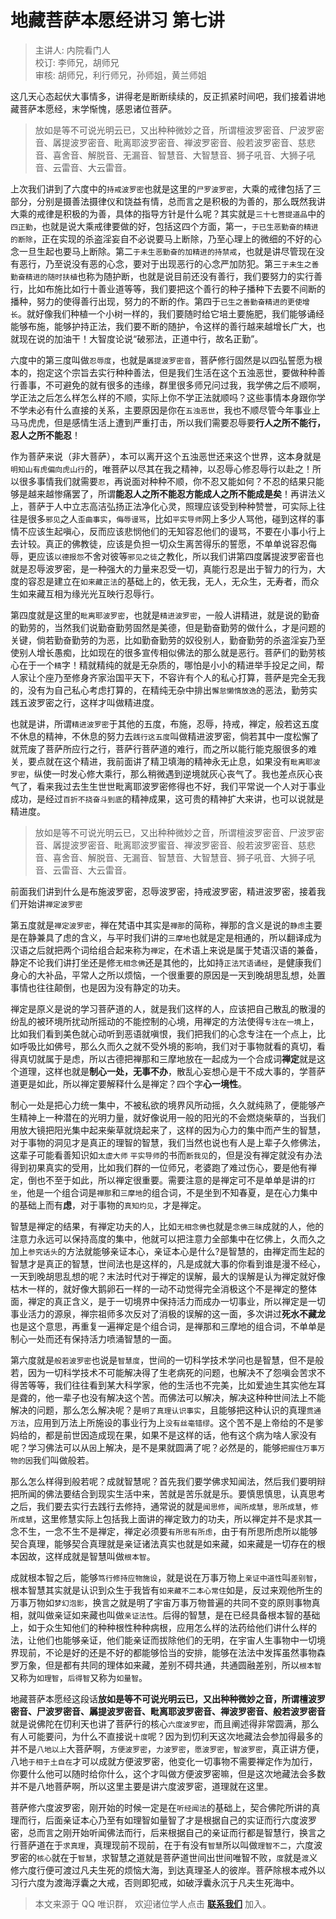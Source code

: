 # 地藏菩萨本愿经讲习 第七讲

> 主讲人: 内院看门人 <br />
> 校订: 李师兄，胡师兄 <br />
> 审核: 胡师兄，利行师兄，孙师姐，黄兰师姐 <br />

这几天心态起伏大事情多，讲得老是断断续续的，反正抓紧时间吧，我们接着讲地藏菩萨本愿经，末学惭愧，感恩诸位菩萨。

> 放如是等不可说光明云已，又出种种微妙之音，所谓檀波罗密音、尸波罗密音、羼提波罗密音、毗离耶波罗密音、禅波罗密音、般若波罗密音、慈悲音、喜舍音、解脱音、无漏音、智慧音、大智慧音、狮子吼音、大狮子吼音、云雷音、大云雷音。

上次我们讲到了六度中的`持戒波罗密`也就是这里的`尸罗波罗密`，大乘的戒律包括了三部分，分别是摄善法摄律仪和饶益有情，总而言之是积极的为善的，那么既然我讲大乘的戒律是积极的为善，具体的指导方针是什么呢？其实就是`三十七菩提道品`中的`四正勤`，也就是说大乘戒律要做的好，包括这四个方面，第一，`于已生恶勤奋的精进的断除`，正在实现的杀盗淫妄自不必说要马上断除，乃至心理上的微细的不好的心念一旦生起也要马上断除。第二`于未生恶勤奋的加精进的持禁戒`，也就是讲尽管现在没有恶行，乃至说没有恶的心念，要对于出现恶行的心念严加防犯。第三`于未生之善勤奋精进的随时扶植`也称为随护断，也就是说目前还没有善行，我们要努力的实行善行，比如布施比如行十善业道等等，我们要把这个善行的种子播种下去要不间断的播种，努力的使得善行出现，努力的不断的作。第四于`已生之善勤奋精进的更使增长`。就好像我们种植一个小树一样的，我们要随时给它培土要施肥，我们能够诵经能够布施，能够护持正法，我们要不断的随护，令这样的善行越来越增长广大，也就现在说的加油干！大智度论说“破邪法，正道中行，故名正勤”。

六度中的第三度叫做`忍辱度`，也就是`羼提波罗密音`，菩萨修行固然是以四弘誓愿为根本的，抱定这个宗旨去实行种种善法，但是我们生活在这个五浊恶世，要做种种善行善事，不可避免的就有很多的违缘，群里很多师兄问过我，我学佛之后不顺啊，学正法之后怎么样怎么样的不顺，实际上你不学正法就顺吗？这些事情本身跟你学不学未必有什么直接的关系，主要原因是你在`五浊恶世`，我也不顺尽管今年事业上马马虎虎，但是感情生活上遭到严重打击，所以我们需要忍辱要**行人之所不能行，忍人之所不能忍**！

作为菩萨来说（非大菩萨），本可以离开这个五浊恶世还来这个世界，这本身就是`明知山有虎偏向虎山行`的，唯菩萨以尽其在我之精神，以忍辱心修忍辱行以赴之！所以很多事情我们就需要`忍`，再说面对种种不顺，你不忍又能如何？不忍的结果只能够是越来越惨痛罢了，所谓**能忍人之所不能忍方能成人之所不能成是矣**！再讲法义上，菩萨于人中立志高洁弘扬正法净化心灵，照理应该受到种种赞誉，可实际上往往是很多`邪见`之人`歪曲事实`，`侮辱谩骂`，比如`平实导师`网上多少人骂他，碰到这样的事情不应该生起嗔心，反而应该悲悯他们的无知容忍他们的谩骂，不要在小事小行上去计较。真正的佛教徒，应该是负担一切众生离苦得乐的誓愿，不单单说容忍侮辱，更应该`以德报怨`不舍对彼等`邪见之徒`之教化，所以我们讲第四度羼提波罗密音也就是忍辱波罗密，是一种强大的力量来忍受一切，真能行忍是出于智力的行为，大度的容忍是建立在`如来藏正法`的基础上的，依无我，无人，无众生，无寿者，而众生如来藏互相为缘光光互映行忍辱行。

第四度就是这里的`毗离耶波罗密`，也就是`精进波罗密`，一般人讲精进，就是说的勤奋的勤劳的，当然我们说勤奋勤劳固然是美德，但是勤奋勤劳的做什么，才是问题的关键，倘若勤奋勤劳的为恶，比如勤奋勤劳的奴役别人，勤奋勤劳的杀盗淫妄乃至使别人增长愚痴，比如现在的很多宣传相似佛法的那么就是恶行。菩萨们的勤劳核心在于一个`精`字！精就精纯的就是无杂质的，哪怕是小小的精进举手投足之间，帮人家让个座乃至修身齐家治国平天下，不容许有个人的私心打算，菩萨是完全无我的，没有为自己私心考虑打算的，在精纯无杂中排出`懈怠懒惰放逸`的恶法，勤劳实践五波罗密之行，这样才叫做精进度。

也就是讲，所谓`精进波罗密`于其他的五度，布施，忍辱，持戒，禅定，般若这五度不休息的精神，不休息的努力去`践行这五度`叫做精进波罗密，倘若其中一度松懈了就荒废了菩萨所应行之行，菩萨行菩萨道的难行，而之所以能行能克服很多的难关，要点就在这个精进，我前面讲了精卫填海的精神永无止息，如果没有`毗离耶波罗密`，纵使一时发心修大乘行，那么稍微遇到逆境就灰心丧气了。我也差点灰心丧气了，看来我过去生生世世毗离耶波罗密修得也不好，我们平常说一个人对于事业成功，是经过`百折不挠奋斗到底`的精神成果，这可贵的精神扩大来讲，也可以说就是精进度。

> 放如是等不可说光明云已，又出种种微妙之音，所谓檀波罗密音、尸波罗密音、羼提波罗密音、毗离耶波罗蜜音、禅波罗密音、般若波罗密音、慈悲音、喜舍音、解脱音、无漏音、智慧音、大智慧音、狮子吼音、大狮子吼音、云雷音、大云雷音。

前面我们讲到什么是布施波罗密，忍辱波罗密，持戒波罗密，精进波罗密，接着我们开始讲`禅定波罗密`

第五度就是`禅定波罗密`，禅在梵语中其实是`禅那`的简称，禅那的含义是说的`静虑`主要是在静兼具了虑的含义，与平时我们讲的`三摩地`也就是定是相通的，所以翻译成为汉语之后就把两个词给组合起来称为`禅定`，在术语上来说是属于梵语汉语的兼备，静定不论我们讲打坐还是修`无相念佛`还是其他的，比如持`正法咒语诵经`，是健康我们身心的大补品，平常人之所以烦恼，一个很重要的原因是一天到晚胡思乱想，处置事情也往往颠倒，也是因为没有静定的功夫。

禅定是原义是说的学习菩萨道的人，就是我们这样的人，应该把自己散乱的散漫的纷乱的被环境所扰动所摇动的不能控制的心境，用禅定的方法使得`专注在一境`上，比如我们看到美色就心动听到恶语就嗔恨，我们把我们的心念专注在一个点上，比如呼吸比如佛号，那么久而久之就不受外境的影响，我们对于事物就看的真切，看得真切就属于是虑，所以古德把禅那和三摩地放在一起成为一个合成词**禅定**就是这个道理，这样也就是**制心一处，无事不办**，散乱心妄想心是干不成大事的，学菩萨道更是如此，所以禅定要解释什么是禅定？四个字**心一境性**。

制心一处是把心力统一集中，不被私欲的境界风所动摇，久久就纯熟了，便能够产生精神上一种潜在的光明力量，就好像说用一般的阳光的不会燃烧柴草的，当我们用放大镜把阳光集中起来柴草就烧起来了，这样的因为心力的集中而产生的智慧，对于事物的洞见才是真正的理智的智慧，我们当然也说也有人是上辈子久修佛法，这辈子可能看善知识如`太虚大师` `平实导师`的书而`断我见`的，但是没有禅定就没有办法得到初果真实的受用，比如我们群的一位师兄，老婆跑了难过伤心，要是他有禅定，倒也不至于如此，所以禅定很重要。需要注意的是禅定可不是单单是讲的`打坐`，他是一个组合词是`禅那`和`三摩地`的组合词，不是坐到不知春夏，是在心力集中的基础上而有**虑**，对于事物的`真知灼见`，才是禅定。

智慧是禅定的结果，有禅定功夫的人，比如`无相念佛`也就是`念佛三昧`成就的人，他的注意力永远可以保持高度的集中，他就可以把注意力全部集中在忆佛上，久而久之加上`参究话头`的方法就能够亲证本心，亲证本心是什么?是智慧的，由禅定而生起的智慧才是真正的智慧，世间法也是这样的，凡是成就大事的你看到谁是漫不经心，一天到晚胡思乱想的呢？末法时代对于禅定的误解，最大的误解是认为禅定就好像枯木一样的，就好像大鹅卵石一样的一动不动觉得完全消极这个不是禅定的整体面，禅定的真正含义，是于一切境界中保持活力而成办一切事业，所以禅定是一切事业活力的源泉，禅宗祖师多次反对了消极的误解的这一面，多次讲过**死水不藏龙**也是这个意思，再重复一遍禅定是个组合词，是禅那和三摩地的组合词，不单单是制心一处而还有保持活力喷涌智慧的一面。

第六度就是`般若波罗密`也说是`智慧度`，世间的一切科学技术学问也是智慧，但不是般若，因为一切科学技术不可能解决得了生老病死的问题，也解决不了怨嗔会苦求不得苦等等，我们往往看到某大科学家，他的生活也不完美，比如爱迪生其实他左耳是聋的，他一辈子也没有解决这个苦。而佛法可以解决，解决这种种世间法上不能解决的问题，那么怎么解决呢？是`明了真理认识事实`，且能够把这种认识的真理`贯通万法`，应用到万法上所施设的事业行为上`没有丝毫错缪`。这个苦不是上帝给的不是爹妈给的，都是前世因造成现在果，如果不是这样的话，他有这个病为啥人家没有呢？学习佛法可以从`因`上解决，是不是果就圆满了呢？必然是的，能够`把握住万事万物的因`我们叫做般若。

那么怎么样得到般若呢？成就智慧呢？首先我们要学佛求知闻法，然后我们要明辩把所闻的佛法要结合到现实生活中来，苦就是苦乐就是乐。要慎思慎思，认真思考之后，我们要去实行去践行去修持，通常说的就是`闻思修`，`闻所成慧`，`思所成慧`，`修所成慧`，这里修慧实际上包括我上面讲的禅定致力的功夫，所以禅定并不是求其一念不生，一念不生不是禅定，禅定必须要`有所思有所虑`，由于有所思所虑所以能够契合真理，能够契合真理就是亲证诸法真实也就是如来藏，如来藏是一切存在的根本因故，这样成就是智慧叫做`根本智`。

成就根本智之后，能够`笃行修持应物施设`，就是说在万事万物上`亲证中道性`叫`差别智`，根本智慧其实就是认识到众生于我皆有`如来藏不二本心常住`如是，反过来观他所生的万事万物如`梦幻泡影`，换言之就是明了宇宙万事万物普遍的共同不变的原则事物真相，就叫做亲证如来藏也叫做`亲证法性`。后得的智慧，是在已经具备根本智的基础上，如于众生知他们的种种根性种种病根，应用怎么样的法药给他们讲什么样的法，让他们也能够亲证，他们能亲证而拔除他们的无明，在宇宙人生事物中一切境界现前，不论是好的还是不好的都能够恰当的安排，能够在法法中发挥虽然事物森罗万象，但是都有共同的理体如来藏，差别不碍共通，共通圆融差别，所以`根本智`又称为`如理智`，`后得智`又称为`如量智`。

地藏菩萨本愿经这段话**放如是等不可说光明云已，又出种种微妙之音，所谓檀波罗密音、尸波罗密音、羼提波罗密音、毗离耶波罗密音、禅波罗密音、般若波罗密音**就是说佛陀在忉利天也讲了菩萨行的核心`六度波罗密`，而且阐述得非常圆满，那么有人可能要问，为什么不直接说`十度`呢？因为到忉利天这次地藏法会参加得最多的并不是`八地以上`大菩萨啊，`方便波罗密`，`力波罗密`，`愿波罗密`，`智波罗密`，真正讲方便，八地`于相于土自在`才可以成就方便波罗密，他变化一切事物不需要禅定作为加行，你要什么他可以随时给你什么，这个才叫做方便波罗密嘛，但是这次地藏法会多数并不是八地菩萨啊，所以这里主要是讲六度波罗密，道理就在这里。

菩萨修六度波罗密，刚开始的时候一定是在`听经闻法`的基础上，契合佛陀所讲的真理而行，后面亲证本心乃至有如理智如量智了才是根据自己的实证而行六度波罗密，总而言之刚开始听闻佛法而行，后来根据自己的亲证而行都是智慧行，换言之行菩萨道在于`求真理`，真理现前不现前，在于有没有`智慧`所以叫做`理智不二`，六度波罗密的`核心`就在于`智慧`，求智慧之道就是菩萨道世间出世间唯智不败，`度`就是`渡`义修六度行便可渡过凡夫生死的烦恼大海，到达真理圣人的彼岸。菩萨除根本戒外以习行六度为渡海浮囊之大戒，否则即犯戒，如破浮囊永沉于凡夫生死海中。

> 本文来源于 QQ 唯识群， 欢迎诸位学人点击 **[联系我们](https://mp.weixin.qq.com/s/lZCfWjmLjgNR165Tx4_bCQ)** 加入。
